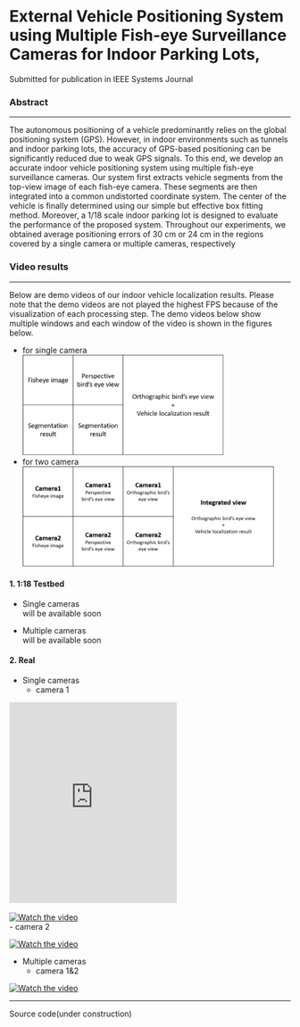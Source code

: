 # External Vehicle Positioning System using Multiple Fish-eye Surveillance Cameras for Indoor Parking Lots,
Submitted for publication in IEEE Systems Journal

### Abstract
---

The autonomous positioning of a vehicle predominantly relies on the global positioning system (GPS). However, in indoor environments such as tunnels and indoor parking lots, the accuracy of GPS-based positioning can be significantly reduced due to weak GPS signals. To this end, we develop an accurate indoor vehicle positioning system using multiple fish-eye surveillance cameras. Our system first extracts vehicle segments from the top-view image of each fish-eye camera. These segments are then integrated into a common undistorted coordinate system. The center of the vehicle is finally determined using our simple but effective box fitting method. Moreover, a 1/18 scale indoor parking lot is designed to evaluate the performance of the proposed system. Throughout our experiments, we obtained average positioning errors of 30 cm or 24 cm in the regions covered by a single camera or multiple cameras, respectively<br/>

### Video results 
---
Below are demo videos of our indoor vehicle localization results.
Please note that the demo videos are not played the highest FPS because of the visualization of each processing step.
The demo videos below show multiple windows and each window of the video is shown in the figures below.
 - for single camera<br/>
 <img width="360" height="180" src="https://raw.githubusercontent.com/stkim1988/IndoorVehiclePositioning/master/img/singleviewtable.png" ><br/>
 - for two camera<br/>
 <img width="450" height="180" src="https://raw.githubusercontent.com/stkim1988/IndoorVehiclePositioning/master/img/multiviewtable.png"><br/>
 <!--![Video index](https://raw.githubusercontent.com/stkim1988/IndoorVehiclePositioning/master/img/multiviewtable_.png)<br/>-->
 
#### 1. 1:18 Testbed

- Single cameras<br>
will be available soon

- Multiple cameras<br>
will be available soon

#### 2. Real
- Single cameras<br> 
    - camera 1<br/>
<iframe width=auto height="360" src="https://www.youtube.com/embed/TVy8VizQbG0" frameborder="0" allowfullscreen></iframe><br/>


[![Watch the video](https://img.youtube.com/vi/TVy8VizQbG0/sddefault.jpg)](https://youtu.be/TVy8VizQbG0)<br/>
    - camera 2<br/>
<!--<iframe width="780" height="360" src="https://www.youtube.com/embed/8LBCfdlbXOU" frameborder="0" allowfullscreen></iframe><br/>-->
[![Watch the video](https://img.youtube.com/vi/8LBCfdlbXOU/sddefault.jpg)](https://youtu.be/8LBCfdlbXOU)<br/>

- Multiple cameras<br>
    - camera 1&2<br>
<!--<iframe width="980" height="360"  src="https://www.youtube.com/embed/cxhGteBag0M" frameborder="0" allowfullscreen></iframe><br/>-->
[![Watch the video](https://img.youtube.com/vi/cxhGteBag0M/sddefault.jpg)](https://youtu.be/cxhGteBag0M)<br/>

---
Source code(under construction)  

